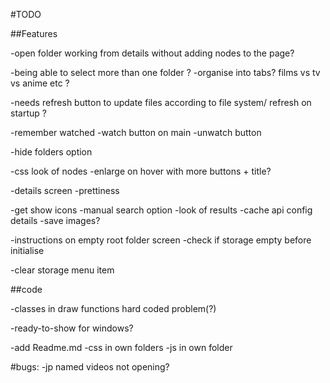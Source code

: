 #TODO

##Features


-open folder working from details without adding nodes to the page?

-being able to select more than one folder ?
  -organise into tabs? films vs tv vs anime etc ?

-needs refresh button to update files according to file system/ refresh on startup ?

-remember watched
  -watch button on main
  -unwatch button

-hide folders option

-css look of nodes
  -enlarge on hover with more buttons + title?

-details screen
  -prettiness

-get show icons
 -manual search option
  -look of results
  -cache api config details
  -save images?



-instructions on empty root folder screen
-check if storage empty before initialise

-clear storage menu item


##code

-classes in draw functions hard coded problem(?)

-ready-to-show for windows?

-add Readme.md
-css in own folders
-js in own folder


#bugs:
-jp named videos not opening?
